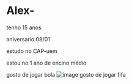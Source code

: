 # Alex-
tenho 15 anos

aniversario:08/01

estudo no CAP-uem

estou no 1 ano de encino médio

gosto de jogar bola
![image](https://github.com/alex1cap/alex-/assets/146108432/0b2be00d-171e-4bb6-8264-2eb4840ea759)
gosto de jogar fifa
